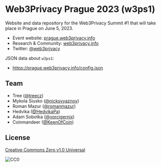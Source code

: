 # Web3Privacy Prague 2023 (w3ps1)

Website and data repository for the Web3Privacy Summit #1 that will take place in Prague on June 5, 2023.

- Event website: [prague.web3privacy.info](https://prague.web3privacy.info)
- Research & Community: [web3privacy.info](https://web3privacy.info)
- Twitter: [@web3privacy](http://twitter.com/web3privacy)

JSON data about `w3ps1`:
- https://prague.web3privacy.info/config.json

## Team

- Tree ([@treecz](https://twitter.com/treecz))
- Mykola Siusko ([@nicksvyaznoy](https://twitter.com/nicksvyaznoy))
- Roman Mazur ([@romanmazur](https://twitter.com/romanmazur))
- Hedvika ([@HedvikaPa](https://twitter.com/HedvikaPa))
- Adam Sobotka ([@vorcigernix](https://twitter.com/vorcigernix))
- Coinmandeer ([@KeenOfCoin](https://twitter.com/KeenOfCoin))

## License

[Creative Commons Zero v1.0 Universal](https://creativecommons.org/publicdomain/zero/1.0/)

![CC0](https://upload.wikimedia.org/wikipedia/commons/6/69/CC0_button.svg)
